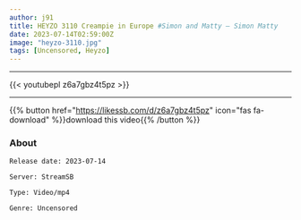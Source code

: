 ```yaml
---
author: j91
title: HEYZO 3110 Creampie in Europe #Simon and Matty – Simon Matty
date: 2023-07-14T02:59:00Z
image: "heyzo-3110.jpg"
tags: [Uncensored, Heyzo]
---
```

___

{{< youtubepl z6a7gbz4t5pz >}}
___

{{% button href="https://likessb.com/d/z6a7gbz4t5pz" icon="fas fa-download" %}}download this video{{% /button %}}
### About

`Release date: 2023-07-14`

`Server: StreamSB`

`Type: Video/mp4`

`Genre:	Uncensored`